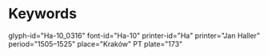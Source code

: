# Keywords
glyph-id="Ha-10_0316"
font-id="Ha-10"
printer-id="Ha"
printer="Jan Haller"
period="1505–1525"
place="Kraków"
PT plate="173"
